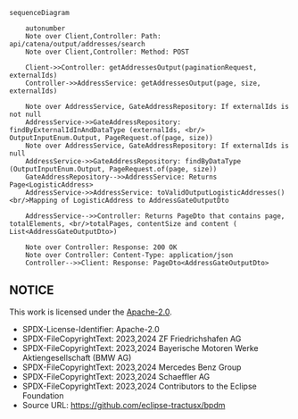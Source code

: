 ````mermaid
sequenceDiagram

    autonumber
    Note over Client,Controller: Path: api/catena/output/addresses/search
    Note over Client,Controller: Method: POST

    Client->>Controller: getAddressesOutput(paginationRequest, externalIds)
    Controller->>AddressService: getAddressesOutput(page, size, externalIds)

    Note over AddressService, GateAddressRepository: If externalIds is not null
    AddressService->>GateAddressRepository: findByExternalIdInAndDataType (externalIds, <br/> OutputInputEnum.Output, PageRequest.of(page, size))
    Note over AddressService, GateAddressRepository: If externalIds is null
    AddressService->>GateAddressRepository: findByDataType (OutputInputEnum.Output, PageRequest.of(page, size))
    GateAddressRepository-->>AddressService: Returns  Page<LogisticAddress>
    AddressService->>AddressService: toValidOutputLogisticAddresses() <br/>Mapping of LogisticAddress to AddressGateOutputDto 

    AddressService-->>Controller: Returns PageDto that contains page, totalElements, <br/>totalPages, contentSize and content ( List<AddressGateOutputDto>)

    Note over Controller: Response: 200 OK 
    Note over Controller: Content-Type: application/json
    Controller-->>Client: Response: PageDto<AddressGateOutputDto>
````

## NOTICE

This work is licensed under the [Apache-2.0](https://www.apache.org/licenses/LICENSE-2.0).

- SPDX-License-Identifier: Apache-2.0
- SPDX-FileCopyrightText: 2023,2024 ZF Friedrichshafen AG
- SPDX-FileCopyrightText: 2023,2024 Bayerische Motoren Werke Aktiengesellschaft (BMW AG)
- SPDX-FileCopyrightText: 2023,2024 Mercedes Benz Group
- SPDX-FileCopyrightText: 2023,2024 Schaeffler AG
- SPDX-FileCopyrightText: 2023,2024 Contributors to the Eclipse Foundation
- Source URL: https://github.com/eclipse-tractusx/bpdm
